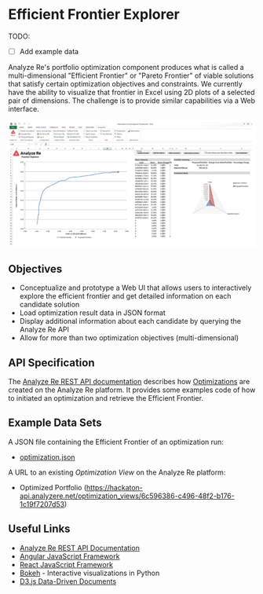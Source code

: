# Efficient Frontier Explorer

TODO:
- [ ] Add example data

Analyze Re's portfolio optimization component produces what is called a
multi-dimensional "Efficient Frontier" or "Pareto Frontier" of viable solutions
that satisfy certain optimization objectives and constraints. We currently have
the ability to visualize that frontier in Excel using 2D plots of a selected
pair of dimensions. The challenge is to provide similar capabilities via a Web
interface.

![](frontier-explorer.png)

## Objectives

- Conceptualize and prototype a Web UI that allows users to interactively explore the efficient frontier and get detailed information on each candidate solution
- Load optimization result data in JSON format
- Display additional information about each candidate by querying the Analyze Re API
- Allow for more than two optimization objectives (multi-dimensional)

## API Specification

The [Analyze Re REST API documentation](http://docs.analyzere.net/) describes how
[Optimizations](http://docs.analyzere.net/?http#optimization-views) are created
on the Analyze Re platform. It provides some examples code of how to initiated an optimization and retrieve the Efficient Frontier.

## Example Data Sets

A JSON file containing the Efficient Frontier of an optimization run:
- [optimization.json](optimization.json)

A URL to an existing *Optimization View* on the Analyze Re platform:
- Optimized Portfolio (https://hackaton-api.analyzere.net/optimization_views/6c596386-c496-48f2-b176-1c19f7207d53)

## Useful Links

- [Analyze Re REST API Documentation](http://docs.analyzere.net/)
- [Angular JavaScript Framework](https://angular.io/)
- [React JavaScript Framework](https://reactjs.org/)
- [Bokeh](https://bokeh.pydata.org/en/latest/) - Interactive visualizations in Python
- [D3.js Data-Driven Documents](https://d3js.org/)
